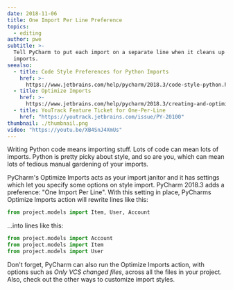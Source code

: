 ```yaml
---
date: 2018-11-06
title: One Import Per Line Preference
topics:
  - editing
author: pwe
subtitle: >-
  Tell PyCharm to put each import on a separate line when it cleans up your
  imports.
seealso:
  - title: Code Style Preferences for Python Imports
    href: >-
      https://www.jetbrains.com/help/pycharm/2018.3/code-style-python.html#imports
  - title: Optimize Imports
    href: >-
      https://www.jetbrains.com/help/pycharm/2018.3/creating-and-optimizing-imports.html#optimize-imports-in-project
  - title: YouTrack Feature Ticket for One-Per-Line
    href: "https://youtrack.jetbrains.com/issue/PY-20100"
thumbnail: ./thumbnail.png
video: "https://youtu.be/XB4SnJ4XmUs"
---
```


Writing Python code means importing stuff. Lots of code can mean lots of imports. Python is pretty picky about style, and so are you, which can mean lots of tedious manual gardening of your imports.

PyCharm's Optimize Imports acts as your import janitor and it has settings which let you specify some options on style import. PyCharm 2018.3 adds a preference: "One Import Per Line". With this setting in place, PyCharms Optimize Imports action will rewrite lines like this:

```python
from project.models import Item, User, Account
```

...into lines like this:

```python
from project.models import Account
from project.models import Item
from project.models import User
```

Don't forget, PyCharm can also run the Optimize Imports action, with options such as _Only VCS changed files_, across all the files in your project. Also, check out the other ways to customize import styles.
